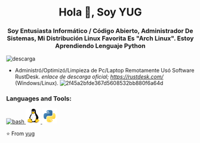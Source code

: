 <h1 align="center">Hola 👋, Soy YUG</h1>
<h3 align="center">Soy Entusiasta Informático / Código Abierto, Administrador De Sistemas, Mi Distribución Linux Favorita Es "Arch Linux". Estoy Aprendiendo Lenguaje Python</h3>

![descarga](https://user-images.githubusercontent.com/98203050/181595292-98598063-8811-4720-8430-f13c049ed045.gif)

- Administró/Optimizó/Limpieza de Pc/Laptop Remotamente Usó Software RustDesk.
 *enlace de descarga oficial; https://rustdesk.com/* (Windows/Linux).
![2f45a2bfde367d5608532bb880f6a64d](https://user-images.githubusercontent.com/98203050/181596490-0c2374aa-17f7-4569-8f17-a82e3e31ff16.gif)

<h3 align="left">Languages and Tools:</h3>

<p align="left"> <a href="https://www.gnu.org/software/bash/" target="_blank" rel="noreferrer"> <img src="https://www.vectorlogo.zone/logos/gnu_bash/gnu_bash-icon.svg" alt="bash" width="40" height="40"/> </a> <a href="https://www.linux.org/" target="_blank" rel="noreferrer"> <img src="https://raw.githubusercontent.com/devicons/devicon/master/icons/linux/linux-original.svg" alt="linux" width="40" height="40"/> </a> <a href="https://www.python.org" target="_blank" rel="noreferrer"> <img src="https://raw.githubusercontent.com/devicons/devicon/master/icons/python/python-original.svg" alt="python" width="40" height="40"/> </a> </p>


⭐️ From [yug](https://github.com/yUg-enthusiastic)
